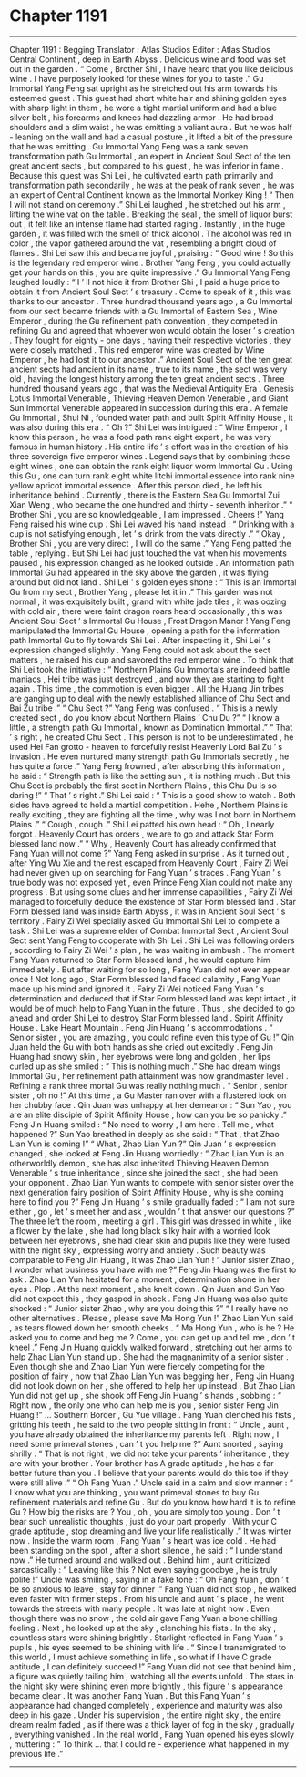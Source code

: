 
# Chapter 1191


---

Chapter 1191 : Begging
Translator :
Atlas Studios
Editor :
Atlas Studios
Central Continent , deep in Earth Abyss .
Delicious wine and food was set out in the garden .
“ Come , Brother Shi , I have heard that you like delicious wine . I have purposely looked for these wines for you to taste .” Gu Immortal Yang Feng sat upright as he stretched out his arm towards his esteemed guest .
This guest had short white hair and shining golden eyes with sharp light in them , he wore a tight martial uniform and had a blue silver belt , his forearms and knees had dazzling armor .
He had broad shoulders and a slim waist , he was emitting a valiant aura . But he was half - leaning on the wall and had a casual posture , it lifted a bit of the pressure that he was emitting .
Gu Immortal Yang Feng was a rank seven transformation path Gu Immortal , an expert in Ancient Soul Sect of the ten great ancient sects , but compared to his guest , he was inferior in fame .
Because this guest was Shi Lei , he cultivated earth path primarily and transformation path secondarily , he was at the peak of rank seven , he was an expert of Central Continent known as the Immortal Monkey King !
“ Then I will not stand on ceremony .” Shi Lei laughed , he stretched out his arm , lifting the wine vat on the table .
Breaking the seal , the smell of liquor burst out , it felt like an intense flame had started raging .
Instantly , in the huge garden , it was filled with the smell of thick alcohol .
The alcohol was red in color , the vapor gathered around the vat , resembling a bright cloud of flames .
Shi Lei saw this and became joyful , praising : “ Good wine ! So this is the legendary red emperor wine . Brother Yang Feng , you could actually get your hands on this , you are quite impressive .”
Gu Immortal Yang Feng laughed loudly : “ I ’ ll not hide it from Brother Shi , I paid a huge price to obtain it from Ancient Soul Sect ’ s treasury . Come to speak of it , this was thanks to our ancestor . Three hundred thousand years ago , a Gu Immortal from our sect became friends with a Gu Immortal of Eastern Sea , Wine Emperor , during the Gu refinement path convention , they competed in refining Gu and agreed that whoever won would obtain the loser ’ s creation . They fought for eighty - one days , having their respective victories , they were closely matched . This red emperor wine was created by Wine Emperor , he had lost it to our ancestor .”
Ancient Soul Sect of the ten great ancient sects had ancient in its name , true to its name , the sect was very old , having the longest history among the ten great ancient sects .
Three hundred thousand years ago , that was the Medieval Antiquity Era . Genesis Lotus Immortal Venerable , Thieving Heaven Demon Venerable , and Giant Sun Immortal Venerable appeared in succession during this era . A female Gu Immortal , Shui Ni , founded water path and built Spirit Affinity House , it was also during this era .
“ Oh ?” Shi Lei was intrigued : “ Wine Emperor , I know this person , he was a food path rank eight expert , he was very famous in human history . His entire life ’ s effort was in the creation of his three sovereign five emperor wines . Legend says that by combining these eight wines , one can obtain the rank eight liquor worm Immortal Gu . Using this Gu , one can turn rank eight white litchi immortal essence into rank nine yellow apricot immortal essence . After this person died , he left his inheritance behind . Currently , there is the Eastern Sea Gu Immortal Zui Xian Weng , who became the one hundred and thirty - seventh inheritor .”
“ Brother Shi , you are so knowledgeable , I am impressed . Cheers !” Yang Feng raised his wine cup .
Shi Lei waved his hand instead : “ Drinking with a cup is not satisfying enough , let ’ s drink from the vats directly .”
“ Okay , Brother Shi , you are very direct , I will do the same .” Yang Feng patted the table , replying .
But Shi Lei had just touched the vat when his movements paused , his expression changed as he looked outside .
An information path Immortal Gu had appeared in the sky above the garden , it was flying around but did not land .
Shi Lei ’ s golden eyes shone : “ This is an Immortal Gu from my sect , Brother Yang , please let it in .”
This garden was not normal , it was exquisitely built , grand with white jade tiles , it was oozing with cold air , there were faint dragon roars heard occasionally , this was Ancient Soul Sect ’ s Immortal Gu House , Frost Dragon Manor !
Yang Feng manipulated the Immortal Gu House , opening a path for the information path Immortal Gu to fly towards Shi Lei .
After inspecting it , Shi Lei ’ s expression changed slightly .
Yang Feng could not ask about the sect matters , he raised his cup and savored the red emperor wine .
To think that Shi Lei took the initiative : “ Northern Plains Gu Immortals are indeed battle maniacs , Hei tribe was just destroyed , and now they are starting to fight again . This time , the commotion is even bigger . All the Huang Jin tribes are ganging up to deal with the newly established alliance of Chu Sect and Bai Zu tribe .”
“ Chu Sect ?” Yang Feng was confused .
“ This is a newly created sect , do you know about Northern Plains ’ Chu Du ?”
“ I know a little , a strength path Gu Immortal , known as Domination Immortal .”
“ That ’ s right , he created Chu Sect . This person is not to be underestimated , he used Hei Fan grotto - heaven to forcefully resist Heavenly Lord Bai Zu ’ s invasion . He even nurtured many strength path Gu Immortals secretly , he has quite a force .”
Yang Feng frowned , after absorbing this information , he said : “ Strength path is like the setting sun , it is nothing much . But this Chu Sect is probably the first sect in Northern Plains , this Chu Du is so daring !”
“ That ’ s right .” Shi Lei said : “ This is a good show to watch . Both sides have agreed to hold a martial competition . Hehe , Northern Plains is really exciting , they are fighting all the time , why was I not born in Northern Plains .”
“ Cough , cough .”
Shi Lei patted his own head : “ Oh , I nearly forgot . Heavenly Court has orders , we are to go and attack Star Form blessed land now .”
“ Why , Heavenly Court has already confirmed that Fang Yuan will not come ?” Yang Feng asked in surprise .
As it turned out , after Ying Wu Xie and the rest escaped from Heavenly Court , Fairy Zi Wei had never given up on searching for Fang Yuan ’ s traces .
Fang Yuan ’ s true body was not exposed yet , even Prince Feng Xian could not make any progress . But using some clues and her immense capabilities , Fairy Zi Wei managed to forcefully deduce the existence of Star Form blessed land .
Star Form blessed land was inside Earth Abyss , it was in Ancient Soul Sect ’ s territory .
Fairy Zi Wei specially asked Gu Immortal Shi Lei to complete a task .
Shi Lei was a supreme elder of Combat Immortal Sect , Ancient Soul Sect sent Yang Feng to cooperate with Shi Lei .
Shi Lei was following orders , according to Fairy Zi Wei ’ s plan , he was waiting in ambush . The moment Fang Yuan returned to Star Form blessed land , he would capture him immediately .
But after waiting for so long , Fang Yuan did not even appear once !
Not long ago , Star Form blessed land faced calamity , Fang Yuan made up his mind and ignored it .
Fairy Zi Wei noticed Fang Yuan ’ s determination and deduced that if Star Form blessed land was kept intact , it would be of much help to Fang Yuan in the future .
Thus , she decided to go ahead and order Shi Lei to destroy Star Form blessed land .
Spirit Affinity House .
Lake Heart Mountain .
Feng Jin Huang ’ s accommodations .
“ Senior sister , you are amazing , you could refine even this type of Gu !” Qin Juan held the Gu with both hands as she cried out excitedly .
Feng Jin Huang had snowy skin , her eyebrows were long and golden , her lips curled up as she smiled : “ This is nothing much .”
She had dream wings Immortal Gu , her refinement path attainment was now grandmaster level . Refining a rank three mortal Gu was really nothing much .
“ Senior , senior sister , oh no !” At this time , a Gu Master ran over with a flustered look on her chubby face .
Qin Juan was unhappy at her demeanor : “ Sun Yao , you are an elite disciple of Spirit Affinity House , how can you be so panicky .”
Feng Jin Huang smiled : “ No need to worry , I am here . Tell me , what happened ?”
Sun Yao breathed in deeply as she said : “ That , that Zhao Lian Yun is coming !”
“ What , Zhao Lian Yun ?” Qin Juan ’ s expression changed , she looked at Feng Jin Huang worriedly : “ Zhao Lian Yun is an otherworldly demon , she has also inherited Thieving Heaven Demon Venerable ’ s true inheritance , since she joined the sect , she had been your opponent . Zhao Lian Yun wants to compete with senior sister over the next generation fairy position of Spirit Affinity House , why is she coming here to find you ?”
Feng Jin Huang ’ s smile gradually faded : “ I am not sure either , go , let ’ s meet her and ask , wouldn ’ t that answer our questions ?”
The three left the room , meeting a girl .
This girl was dressed in white , like a flower by the lake , she had long black silky hair with a worried look between her eyebrows , she had clear skin and pupils like they were fused with the night sky , expressing worry and anxiety .
Such beauty was comparable to Feng Jin Huang , it was Zhao Lian Yun !
“ Junior sister Zhao , I wonder what business you have with me ?” Feng Jin Huang was the first to ask .
Zhao Lian Yun hesitated for a moment , determination shone in her eyes .
Plop .
At the next moment , she knelt down .
Qin Juan and Sun Yao did not expect this , they gasped in shock .
Feng Jin Huang was also quite shocked : “ Junior sister Zhao , why are you doing this ?”
“ I really have no other alternatives . Please , please save Ma Hong Yun !” Zhao Lian Yun said , as tears flowed down her smooth cheeks .
“ Ma Hong Yun , who is he ? He asked you to come and beg me ? Come , you can get up and tell me , don ’ t kneel .” Feng Jin Huang quickly walked forward , stretching out her arms to help Zhao Lian Yun stand up .
She had the magnanimity of a senior sister .
Even though she and Zhao Lian Yun were fiercely competing for the position of fairy , now that Zhao Lian Yun was begging her , Feng Jin Huang did not look down on her , she offered to help her up instead .
But Zhao Lian Yun did not get up , she shook off Feng Jin Huang ’ s hands , sobbing : “ Right now , the only one who can help me is you , senior sister Feng Jin Huang !”
…
Southern Border , Gu Yue village .
Fang Yuan clenched his fists , gritting his teeth , he said to the two people sitting in front : “ Uncle , aunt , you have already obtained the inheritance my parents left . Right now , I need some primeval stones , can ’ t you help me ?”
Aunt snorted , saying shrilly : “ That is not right , we did not take your parents ’ inheritance , they are with your brother . Your brother has A grade aptitude , he has a far better future than you . I believe that your parents would do this too if they were still alive .”
“ Oh Fang Yuan .” Uncle said in a calm and slow manner : “ I know what you are thinking , you want primeval stones to buy Gu refinement materials and refine Gu . But do you know how hard it is to refine Gu ? How big the risks are ? You , oh , you are simply too young . Don ’ t bear such unrealistic thoughts , just do your part properly . With your C grade aptitude , stop dreaming and live your life realistically .”
It was winter now .
Inside the warm room , Fang Yuan ’ s heart was ice cold .
He had been standing on the spot , after a short silence , he said : “ I understand now .”
He turned around and walked out .
Behind him , aunt criticized sarcastically : “ Leaving like this ? Not even saying goodbye , he is truly polite !”
Uncle was smiling , saying in a fake tone : “ Oh Fang Yuan , don ’ t be so anxious to leave , stay for dinner .”
Fang Yuan did not stop , he walked even faster with firmer steps .
From his uncle and aunt ’ s place , he went towards the streets with many people .
It was late at night now .
Even though there was no snow , the cold air gave Fang Yuan a bone chilling feeling .
Next , he looked up at the sky , clenching his fists .
In the sky , countless stars were shining brightly .
Starlight reflected in Fang Yuan ’ s pupils , his eyes seemed to be shining with life .
“ Since I transmigrated to this world , I must achieve something in life , so what if I have C grade aptitude , I can definitely succeed !”
Fang Yuan did not see that behind him , a figure was quietly tailing him , watching all the events unfold .
The stars in the night sky were shining even more brightly , this figure ’ s appearance became clear .
It was another Fang Yuan .
But this Fang Yuan ’ s appearance had changed completely , experience and maturity was also deep in his gaze .
Under his supervision , the entire night sky , the entire dream realm faded , as if there was a thick layer of fog in the sky , gradually , everything vanished .
In the real world , Fang Yuan opened his eyes slowly , muttering : “ To think … that I could re - experience what happened in my previous life .”

---

